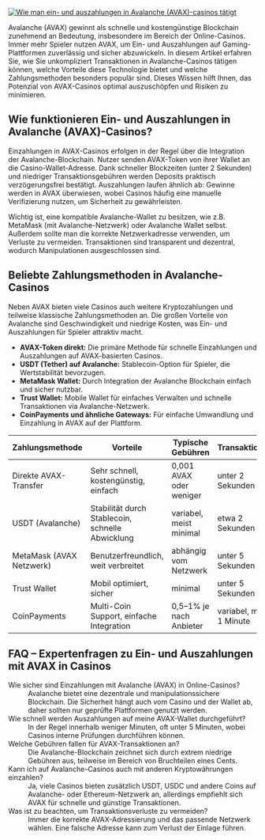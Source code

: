 [![Wie man ein- und auszahlungen in Avalanche (AVAX)-casinos tätigt](https://123-caf.pages.dev/gitsignup.png)](https://vrmoo.ru/Bt82HjjY)

<p>Avalanche (AVAX) gewinnt als schnelle und kostengünstige Blockchain zunehmend an Bedeutung, insbesondere im Bereich der Online-Casinos. Immer mehr Spieler nutzen AVAX, um Ein- und Auszahlungen auf Gaming-Plattformen zuverlässig und sicher abzuwickeln. In diesem Artikel erfahren Sie, wie Sie unkompliziert Transaktionen in Avalanche-Casinos tätigen können, welche Vorteile diese Technologie bietet und welche Zahlungsmethoden besonders populär sind. Dieses Wissen hilft Ihnen, das Potenzial von AVAX-Casinos optimal auszuschöpfen und Risiken zu minimieren.</p>  <h2>Wie funktionieren Ein- und Auszahlungen in Avalanche (AVAX)-Casinos?</h2> <p>Einzahlungen in AVAX-Casinos erfolgen in der Regel über die Integration der Avalanche-Blockchain. Nutzer senden AVAX-Token von ihrer Wallet an die Casino-Wallet-Adresse. Dank schneller Blockzeiten (unter 2 Sekunden) und niedriger Transaktionsgebühren werden Deposits praktisch verzögerungsfrei bestätigt. Auszahlungen laufen ähnlich ab: Gewinne werden in AVAX überwiesen, wobei Casinos häufig eine manuelle Verifizierung nutzen, um Sicherheit zu gewährleisten.</p> <p>Wichtig ist, eine kompatible Avalanche-Wallet zu besitzen, wie z.B. MetaMask (mit Avalanche-Netzwerk) oder Avalanche Wallet selbst. Außerdem sollte man die korrekte Netzwerkadresse verwenden, um Verluste zu vermeiden. Transaktionen sind transparent und dezentral, wodurch Manipulationen ausgeschlossen sind.</p>  <h2>Beliebte Zahlungsmethoden in Avalanche-Casinos</h2> <p>Neben AVAX bieten viele Casinos auch weitere Kryptozahlungen und teilweise klassische Zahlungsmethoden an. Die großen Vorteile von Avalanche sind Geschwindigkeit und niedrige Kosten, was Ein- und Auszahlungen für Spieler attraktiv macht.</p>  <ul> <li><strong>AVAX-Token direkt:</strong> Die primäre Methode für schnelle Einzahlungen und Auszahlungen auf AVAX-basierten Casinos.</li> <li><strong>USDT (Tether) auf Avalanche:</strong> Stablecoin-Option für Spieler, die Wertstabilität bevorzugen.</li> <li><strong>MetaMask Wallet:</strong> Durch Integration der Avalanche Blockchain einfach und sicher nutzbar.</li> <li><strong>Trust Wallet:</strong> Mobile Wallet für einfaches Verwalten und schnelle Transaktionen via Avalanche-Netzwerk.</li> <li><strong>CoinPayments und ähnliche Gateways:</strong> Für einfache Umwandlung und Einzahlung in AVAX auf der Plattform.</li> </ul>  <table> <thead> <tr> <th>Zahlungsmethode</th> <th>Vorteile</th> <th>Typische Gebühren</th> <th>Transaktionszeit</th> </tr> </thead> <tbody> <tr> <td>Direkte AVAX-Transfer</td> <td>Sehr schnell, kostengünstig, einfach</td> <td>0,001 AVAX oder weniger</td> <td>unter 2 Sekunden</td> </tr> <tr> <td>USDT (Avalanche)</td> <td>Stabilität durch Stablecoin, schnelle Abwicklung</td> <td>variabel, meist minimal</td> <td>etwa 2 Sekunden</td> </tr> <tr> <td>MetaMask (AVAX Netzwerk)</td> <td>Benutzerfreundlich, weit verbreitet</td> <td>abhängig vom Netzwerk</td> <td>unter 5 Sekunden</td> </tr> <tr> <td>Trust Wallet</td> <td>Mobil optimiert, sicher</td> <td>minimal</td> <td>unter 5 Sekunden</td> </tr> <tr> <td>CoinPayments</td> <td>Multi-Coin Support, einfache Integration</td> <td>0,5–1% je nach Anbieter</td> <td>variabel, meist < 1 Minute</td> </tr> </tbody> </table>  <h2>FAQ – Expertenfragen zu Ein- und Auszahlungen mit AVAX in Casinos</h2> <dl> <dt>Wie sicher sind Einzahlungen mit Avalanche (AVAX) in Online-Casinos?</dt> <dd>Avalanche bietet eine dezentrale und manipulationssichere Blockchain. Die Sicherheit hängt auch vom Casino und der Wallet ab, daher sollten nur geprüfte Plattformen genutzt werden.</dd>  <dt>Wie schnell werden Auszahlungen auf meine AVAX-Wallet durchgeführt?</dt> <dd>In der Regel innerhalb weniger Minuten, oft unter 5 Minuten, wobei Casinos interne Prüfungen durchführen können.</dd>  <dt>Welche Gebühren fallen für AVAX-Transaktionen an?</dt> <dd>Die Avalanche-Blockchain zeichnet sich durch extrem niedrige Gebühren aus, teilweise im Bereich von Bruchteilen eines Cents.</dd>  <dt>Kann ich auf Avalanche-Casinos auch mit anderen Kryptowährungen einzahlen?</dt> <dd>Ja, viele Casinos bieten zusätzlich USDT, USDC und andere Coins auf Avalanche- oder Ethereum-Netzwerk an, allerdings empfiehlt sich AVAX für schnelle und günstige Transaktionen.</dd>  <dt>Was ist zu beachten, um Transaktionsverluste zu vermeiden?</dt> <dd>Immer die korrekte AVAX-Adressierung und das passende Netzwerk wählen. Eine falsche Adresse kann zum Verlust der Einlage führen.</dd> </dl>